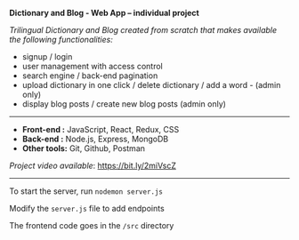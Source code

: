 **Dictionary and Blog - Web App – individual project**

*Trilingual Dictionary and Blog created from scratch that makes available the following functionalities:*

- signup / login
- user management with access control
- search engine / back-end pagination
- upload dictionary in one click / delete dictionary  / add a word - (admin only)
- display blog posts / create new blog posts (admin only)

***

- **Front-end :** JavaScript, React, Redux, CSS
- **Back-end :** Node.js, Express, MongoDB
- **Other tools:** Git, Github, Postman

*Project video available*: https://bit.ly/2miVscZ

---
To start the server, run `nodemon server.js`

Modify the `server.js` file to add endpoints

The frontend code goes in the `/src` directory
